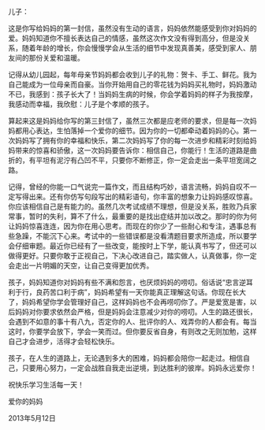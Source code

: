 儿子：

这是你写给妈妈的第一封信，虽然没有生动的语言，妈妈依然能感受到你对妈妈的爱。妈妈知道你不擅长表达自己的情感，虽然这次作文没有得到高分，但是没关系，随着年龄的增长，你会慢慢学会从生活的细节中发现真善美，感受到家人、朋友间的那份关爱和温暖。

记得从幼儿园起，每年母亲节妈妈都会收到儿子的礼物：贺卡、手工、鲜花。我为自己能成为一位母亲而自豪。当你开始用自己的零花钱为妈妈买礼物时，妈妈激动不已，我感到：孩子长大了！当妈妈生病的时候，你会学着妈妈的样子为我按摩，我感动而幸福，我欣慰：儿子是个孝顺的孩子。

算起来这是妈妈给你写的第三封信了，虽然三次都是应老师的要求，但是每一次妈妈都用心表达，生怕落掉一个爱你的细节。因为你的一切都牵动着妈妈的心。第一次妈妈写了拥有你的幸福和快乐，第二次妈妈写了你的每一次进步和精彩时刻给妈妈带来的惊喜和骄傲，这一次妈妈要告诉你：相信自己，你能行！生活的道路是曲折的，有平坦有泥泞有凸凹不平，只要你不断修正，你一定会走出一条平坦宽阔之路。

记得，曾经的你能一口气说完一篇作文，而且结构巧妙，语言流畅，妈妈自叹不一定写得出来。还有你仿写句段写出的精彩语句，你丰富的想象力让妈妈感叹惊喜。你应该相信自己是有能力的。虽然几次考试成绩不理想，但是没关系，胜败乃兵家常事，暂时的失利，算不了什么，最重要的是找出症结并加以改之。那时的你为何让妈妈惊喜连连，因为你在用心思考。而现在的你少了一些耐心和专注，遇事总有些急躁，不能沉下心来。考试中的一些错误都是没看清题目要求所造成，所以要学会仔细审题。最近你已经有了一些改变，能按时上下学，能认真书写了，但还可以做得更好。只要你敢于正视自己，下决心改进自己，踏实做人，认真做事，你一定会走出一片明媚的天空，让自己变得更加优秀。

孩子，妈妈知道你对妈妈有些不满和怨言，也厌烦妈妈的唠叨。俗话说“忠言逆耳利于行，良药苦口利于病”，妈妈希望有一天你能真正理解这句话。你现在长大了，妈妈希望你学会管理好自己，这样妈妈也不会再唠叨你了。严是爱宽是害，以后妈妈对你要求依然会严格，但是妈妈会注意减少对你的唠叨。人生的路还很长，会遇到不如意的事十有八九，否定你的人、批评你的人、戏弄你的人都会有。每当这时，你要学会放下，学会一笑而过。但你要反省自身，有则改之无则加勉，这样自己才会进步，活得才会轻松快乐。

孩子，在人生的道路上，无论遇到多大的困难，妈妈都会陪你一起走过。相信自己，只要用心努力，一定会战胜自我走出逆境，到达胜利的彼岸。妈妈永远爱你！

祝快乐学习生活每一天！

爱你的妈妈

2013年5月12日